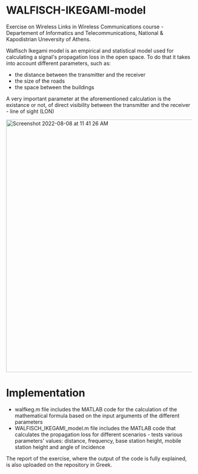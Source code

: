 # WALFISCH-IKEGAMI-model
Exercise on Wireless Links in Wireless Communications course - Departement of Informatics and Telecommunications, National & Kapodistrian Uneversity of Athens. 

Walfisch Ikegami model is an empirical and statistical model used for calculating a signal's propagation loss in the open space. To do that it takes into account different parameters, such as:
- the distance between the transmitter and the receiver 
- the size of the roads
- the space between the buildings

A very important parameter at the aforementioned calculation is the existance or not, of direct visibility between the transmitter and the receiver - line of sight (LON) 

<img width="684" alt="Screenshot 2022-08-08 at 11 41 26 AM" src="https://user-images.githubusercontent.com/110672874/183377166-1080319d-8abc-40f8-a41b-d9558cfea52b.png">

# Implementation

- walfkeg.m file includes the MATLAB code for the calculation of the mathematical formula based on the input arguments of the different parameters
- WALFISCH_IKEGAMI_model.m file includes the MATLAB code that calculates the propagation loss for different scenarios - tests various parameters' values: distance, frequency, base station height, mobile station height and angle of incidence

The report of the exercise, where the output of the code is fully explained, is also uploaded on the repository in Greek.

